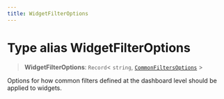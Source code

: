 ```yaml
---
title: WidgetFilterOptions
---
```


# Type alias WidgetFilterOptions

> **WidgetFilterOptions**: `Record`\< `string`, [`CommonFiltersOptions`](../../sdk-ui/type-aliases/type-alias.CommonFiltersOptions.md) \>

Options for how common filters defined at the dashboard level should be applied to widgets.
